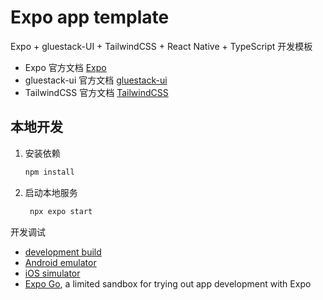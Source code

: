 # Expo app template

Expo + gluestack-UI + TailwindCSS + React Native + TypeScript 开发模板

- Expo 官方文档 [Expo](https://expo.dev)
- gluestack-ui 官方文档 [gluestack-ui](https://gluestack.io)
- TailwindCSS 官方文档 [TailwindCSS](https://tailwindcss.com)

## 本地开发

1. 安装依赖

   ```bash
   npm install
   ```

2. 启动本地服务

   ```bash
    npx expo start
   ```

开发调试

- [development build](https://docs.expo.dev/develop/development-builds/introduction/)
- [Android emulator](https://docs.expo.dev/workflow/android-studio-emulator/)
- [iOS simulator](https://docs.expo.dev/workflow/ios-simulator/)
- [Expo Go](https://expo.dev/go), a limited sandbox for trying out app development with Expo
